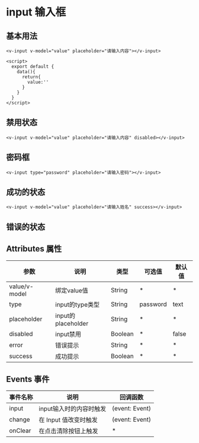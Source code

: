 # input 输入框

## 基本用法

<ClientOnly>
  <input-demo/>
</ClientOnly>

```vue
<v-input v-model="value" placeholder="请输入内容"></v-input>

<script>
  export default {
    data(){
      return{
        value:''
      }
    }
  }
</script>
```

## 禁用状态

<ClientOnly>
  <input-disabled/>
</ClientOnly>

```vue
<v-input v-model="value" placeholder="请输入内容" disabled></v-input>
```

## 密码框

<ClientOnly>
  <input-type/>
</ClientOnly>

```vue
<v-input type="password" placeholder="请输入密码"></v-input>
```

## 成功的状态

<ClientOnly>
  <input-success/>
</ClientOnly>

```vue
<v-input v-model="value" placeholder="请输入姓名" success></v-input>
```

## 错误的状态

<ClientOnly>
  <input-error/>
</ClientOnly>

## Attributes 属性

参数|说明|类型|可选值|默认值|
-|-|-|-|-|
value/v-model|绑定value值|String|*|*|
type|input的type类型|String|password|text|
placeholder|input的placeholder|String|*|*|
disabled|input禁用|Boolean|*|false|
error|错误提示|String|*|*|
success|成功提示|Boolean|*|*|

## Events 事件

事件名称|说明|回调函数|
-|-|-|
input|input输入时的内容时触发|(event: Event)|
change|在 Input 值改变时触发|(event: Event)|
onClear|在点击清除按钮上触发|*|